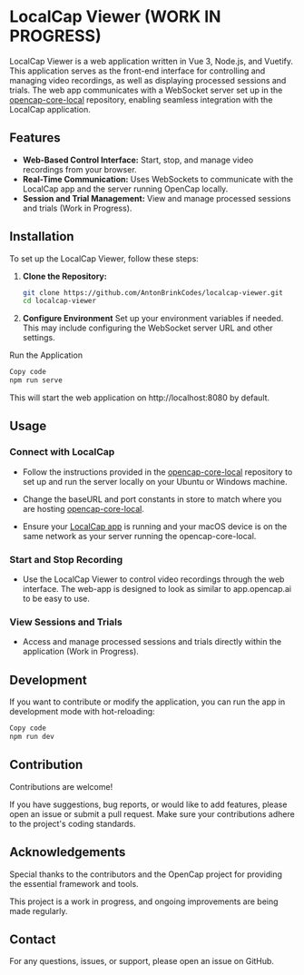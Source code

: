 # LocalCap Viewer (WORK IN PROGRESS)

LocalCap Viewer is a web application written in Vue 3, Node.js, and Vuetify. This application serves as the front-end interface for controlling and managing video recordings, as well as displaying processed sessions and trials. The web app communicates with a WebSocket server set up in the [opencap-core-local](https://github.com/AntonBrinkCodes/opencap-core-local) repository, enabling seamless integration with the LocalCap application.

## Features

- **Web-Based Control Interface:** Start, stop, and manage video recordings from your browser.
- **Real-Time Communication:** Uses WebSockets to communicate with the LocalCap app and the server running OpenCap locally.
- **Session and Trial Management:** View and manage processed sessions and trials (Work in Progress).

## Installation

To set up the LocalCap Viewer, follow these steps:

1. **Clone the Repository:**

   ```bash
   git clone https://github.com/AntonBrinkCodes/localcap-viewer.git
   cd localcap-viewer
   
2. **Configure Environment**
Set up your environment variables if needed. This may include configuring the WebSocket server URL and other settings.

Run the Application

```bash
Copy code
npm run serve
```
This will start the web application on http://localhost:8080 by default.

## Usage

### Connect with LocalCap

- Follow the instructions provided in the [opencap-core-local](https://github.com/AntonBrinkCodes/opencap-core-local) repository to set up and run the server locally on your Ubuntu or Windows machine.

- Change the baseURL and port constants in store to match where you are hosting [opencap-core-local](https://github.com/AntonBrinkCodes/opencap-core-local).

- Ensure your [LocalCap app](https://github.com/AntonBrinkCodes/LocalCap/tree/main) is running and your macOS device is on the same network as your server running the opencap-core-local.

### Start and Stop Recording

- Use the LocalCap Viewer to control video recordings through the web interface. The web-app is designed to look as similar to app.opencap.ai to be easy to use.

### View Sessions and Trials

- Access and manage processed sessions and trials directly within the application (Work in Progress).

## Development
If you want to contribute or modify the application, you can run the app in development mode with hot-reloading:

```bash
Copy code
npm run dev
```

## Contribution
Contributions are welcome! 

If you have suggestions, bug reports, or would like to add features, please open an issue or submit a pull request. Make sure your contributions adhere to the project's coding standards.

## Acknowledgements
Special thanks to the contributors and the OpenCap project for providing the essential framework and tools.

This project is a work in progress, and ongoing improvements are being made regularly.

## Contact
For any questions, issues, or support, please open an issue on GitHub.

